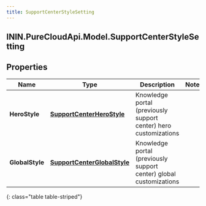```yaml
---
title: SupportCenterStyleSetting
---
```

## ININ.PureCloudApi.Model.SupportCenterStyleSetting

## Properties

|Name | Type | Description | Notes|
|------------ | ------------- | ------------- | -------------|
| **HeroStyle** | [**SupportCenterHeroStyle**](SupportCenterHeroStyle.html) | Knowledge portal (previously support center) hero customizations | |
| **GlobalStyle** | [**SupportCenterGlobalStyle**](SupportCenterGlobalStyle.html) | Knowledge portal (previously support center) global customizations | |
{: class="table table-striped"}


